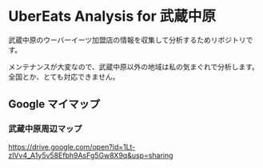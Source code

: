 UberEats Analysis for 武蔵中原
===

武蔵中原のウーバーイーツ加盟店の情報を収集して分析するためリポジトリです。

メンテナンスが大変なので、武蔵中原以外の地域は私の気まぐれで分析します。全国とか、とても対応できません。

## Google マイマップ

### 武蔵中原周辺マップ

https://drive.google.com/open?id=1Lt-zlVv4_A1y5v58Efbh9AsFg5Gw8X9q&usp=sharing
